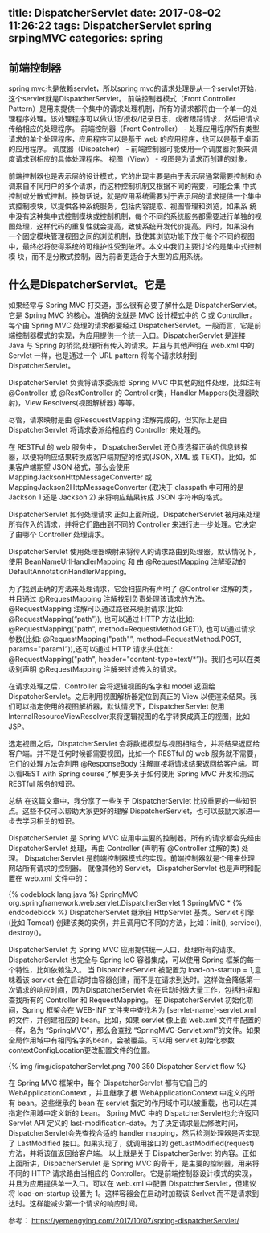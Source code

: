 title: DispatcherServlet
date: 2017-08-02 11:26:22
tags: DispatcherServlet spring srpingMVC
categories: spring
---
<h2>前端控制器</h2>
spring mvc也是依赖servlet，所以spring mvc的请求处理是从一个servlet开始，这个servlet就是DispatcherServlet。
前端控制器模式（Front Controller Pattern）是用来提供一个集中的请求处理机制，所有的请求都将由一个单一的处理程序处理。该处理程序可以做认证/授权/记录日志，或者跟踪请求，然后把请求传给相应的处理程序。
前端控制器（Front Controller） - 处理应用程序所有类型请求的单个处理程序，应用程序可以是基于 web 的应用程序，也可以是基于桌面的应用程序。
调度器（Dispatcher） - 前端控制器可能使用一个调度器对象来调度请求到相应的具体处理程序。
视图（View） - 视图是为请求而创建的对象。

前端控制器也是表示层的设计模式，它的出现主要是由于表示层通常需要控制和协调来自不同用户的多个请求，而这种控制机制又根据不同的需要，可能会集 中式控制或分散式控制。换句话说，就是应用系统需要对于表示层的请求提供一个集中式控制模块，以提供各种系统服务，包括内容提取、视图管理和浏览，如果系 统中没有这种集中式控制模块或控制机制，每个不同的系统服务都需要进行单独的视图处理，这样代码的重复性就会提高，致使系统开发代价提高。同时，如果没有 一个固定模块管理视图之间的浏览机制，致使其浏览功能下放于每个不同的视图中，最终必将使得系统的可维护性受到破坏。本文中我们主要讨论的是集中式控制模 块，而不是分散式控制，因为前者更适合于大型的应用系统。
<!--more-->
<h2>什么是DispatcherServlet。它是</h2>
如果经常与 Spring MVC 打交道，那么很有必要了解什么是 DispatcherServlet。它是 Spring MVC 的核心，准确的说就是 MVC 设计模式中的 C 或 Controller。每个由 Spring MVC 处理的请求都要经过 DispatcherServlet。一般而言，它是前端控制器模式的实现，为应用提供一个统一入口。DispatcherServlet 是连接 Java 与 Spring 的桥梁,处理所有传入的请求。并且与其他声明在 web.xml 中的 Servlet 一样，也是通过一个 URL pattern 将每个请求映射到 DispatcherServlet。

DispatcherServlet 负责将请求委派给 Spring MVC 中其他的组件处理，比如注有 @Controller 或 @RestController 的 Controller类，Handler Mappers(处理器映射)，View Resolvers(视图解析器) 等等。

尽管，请求映射是由 @ResquestMapping 注解完成的，但实际上是由 DispatcherServlet 将请求委派给相应的 Controller 来处理的。

在 RESTFul 的 web 服务中， DispatcherServlet 还负责选择正确的信息转换器，以便将响应结果转换成客户端期望的格式(JSON, XML 或 TEXT)。比如，如果客户端期望 JSON 格式，那么会使用 MappingJacksonHttpMessageConverter 或 MappingJackson2HttpMessageConverter (取决于 classpath 中可用的是 Jackson 1 还是 Jackson 2) 来将响应结果转成 JSON 字符串的格式。

DispatcherServlet 如何处理请求
正如上面所说，DispatcherServlet 被用来处理所有传入的请求，并将它们路由到不同的 Controller 来进行进一步处理。它决定了由哪个 Controller 处理请求。

DispatcherServlet 使用处理器映射来将传入的请求路由到处理器。默认情况下，使用 BeanNameUrlHandlerMapping 和 由 @RequestMapping 注解驱动的DefaultAnnotationHandlerMapping。

为了找到正确的方法来处理请求，它会扫描所有声明了 @Controller 注解的类，并且通过 @RequestMapping 注解找到负责处理该请求的方法。@RequestMapping 注解可以通过路径来映射请求(比如: @RequestMapping(“path”)), 也可以通过 HTTP 方法(比如: @RequestMapping("path", method=RequestMethod.GET)), 也可以通过请求参数(比如: @RequestMapping("path"”, method=RequestMethod.POST, params="param1”)),还可以通过 HTTP 请求头(比如: @RequestMapping("path", header="content-type=text/*”))。我们也可以在类级别声明 @RequestMapping 注解来过滤传入的请求。

在请求处理之后，Controller 会将逻辑视图的名字和 model 返回给 DispatcherServlet。之后利用视图解析器定位到真正的 View 以便渲染结果。我们可以指定使用的视图解析器，默认情况下，DispatcherServlet 使用 InternalResourceViewResolver来将逻辑视图的名字转换成真正的视图，比如 JSP。

选定视图之后，DispatcherServlet 会将数据模型与视图相结合，并将结果返回给客户端。并不是任何时候都需要视图，比如一个 RESTful 的 web 服务就不需要，它们的处理方法会利用 @ResponseBody 注解直接将请求结果返回给客户端。可以看REST with Spring course了解更多关于如何使用 Spring MVC 开发和测试 RESTful 服务的知识。

总结
在这篇文章中，我分享了一些关于 DispatcherServlet 比较重要的一些知识点。这些不仅可以帮助大家更好的理解 DispatcherServlet，也可以鼓励大家进一步去学习相关的知识。

DispatcherServlet 是 Spring MVC 应用中主要的控制器。所有的请求都会先经由 DispatcherServlet 处理，再由 Controller (声明有 @Controller 注解的类) 处理。
DispatcherServlet 是前端控制器模式的实现。前端控制器就是个用来处理网站所有请求的控制器。
就像其他的 Servlet， DispatcherServlet 也是声明和配置在 web.xml 文件中的：

{% codeblock lang:java %}
<web-app> 
<servlet> 
<servlet-name>SpringMVC</servlet-name> 
<servlet-class>org.springframework.web.servlet.DispatcherServlet</servlet-class> 
<load-on-startup>1</load-on-startup> 
</servlet> 
<servlet-mapping> 
<servlet-name>SpringMVC</servlet-name> 
<url-pattern>*</url-pattern> 
</servlet-mapping> 
</web-app>
{% endcodeblock %}
DispatcherServlet 继承自 HttpServlet 基类。Servlet 引擎(比如 Tomcat) 创建该类的实例，并且调用它不同的方法，比如：init(), service(), destroy()。

DispatcherServlet 为 Spring MVC 应用提供统一入口，处理所有的请求。
DispatcherServlet 也完全与 Spring IoC 容器集成，可以使用 Spring 框架的每一个特性，比如依赖注入。
当 DispatcherServlet 被配置为 load-on-startup = 1,意味着该 servlet 会在启动时由容器创建，而不是在请求到达时。这样做会降低第一次请求的响应时间，因为DispatcherServlet 会在启动时做大量工作，包括扫描和查找所有的 Controller 和 RequestMapping。
在 DispatcherServlet 初始化期间，Spring 框架会在 WEB-INF 文件夹中查找名为 [servlet-name]-servlet.xml 的文件，并创建相应的 bean。比如，如果 servlet 像上面 web.xml 文件中配置的一样，名为 “SpringMVC”，那么会查找 “SpringMVC-Servlet.xml”的文件。如果全局作用域中有相同名字的bean，会被覆盖。可以用 servlet 初始化参数 contextConfigLocation更改配置文件的位置。

{% img /img/dispatcherServlet.png 700 350 Dispatcher Servlet flow %} 

在 Spring MVC 框架中，每个 DispatcherServlet 都有它自己的 WebApplicationContext ，并且继承了根 WebApplicationContext 中定义的所有 bean。这些继承的 bean 在 servlet 指定的作用域中可以被重载，也可以在其指定作用域中定义新的 bean。
Spring MVC 中的 DispatcherServlet也允许返回 Servlet API 定义的 last-modification-date。为了决定请求最后修改时间，DispatcherServlet会先查找合适的 handler mapping，然后检测处理器是否实现了 LastModified 接口。如果实现了，就调用接口的 getLastModified(request) 方法，并将该值返回给客户端。
以上就是关于 DispatcherSerlvet 的内容。正如上面所讲，DispacherServlet 是 Spring MVC 的骨干，是主要的控制器，用来将不同的 HTTP 请求路由当相应的 Controller。它是前端控制器设计模式的实现，并且为应用提供单一入口。可以在 web.xml 中配置 DispatcherServlet，但建议将 load-on-startup 设置为 1。这样容器会在启动时加载该 Serlvet 而不是请求到达时。这样能减少第一个请求的响应时间。

参考：
https://yemengying.com/2017/10/07/spring-dispatcherServlet/